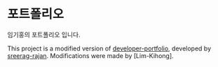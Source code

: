 # 포트폴리오
임기홍의 포트폴리오 입니다.



This project is a modified version of [developer-portfolio](https://github.com/sreerag-rajan/developer-portfolio?ref=reactjsexample.com), developed by [sreerag-rajan](https://github.com/sreerag-rajan).
Modifications were made by [Lim-Kihong].